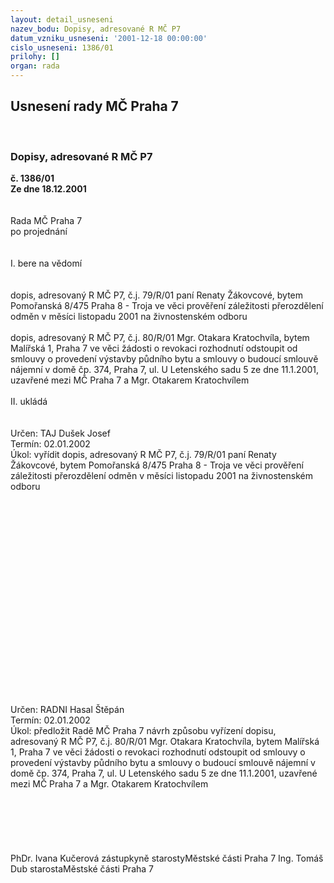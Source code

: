 ```yaml
---
layout: detail_usneseni
nazev_bodu: Dopisy, adresované R MČ P7
datum_vzniku_usneseni: '2001-12-18 00:00:00'
cislo_usneseni: 1386/01
prilohy: []
organ: rada
---
```

<div id="ucUsn_pList" class="usn">
	<span><h2>Usnesení rady MČ Praha 7 </h2>
<br></span><div class="standBody">
<span><h3>Dopisy, adresované R MČ P7</h3></span><div class="center">
		<strong>č. 1386/01</strong><br>
	</div>
<div class="center">
		<strong>Ze dne 18.12.2001</strong><br><br>
	</div>
<br>Rada MČ Praha 7<br>po projednání<br><br><br>I.	bere na vědomí<br><br> <br>dopis, adresovaný R MČ P7, č.j. 79/R/01 paní Renaty Žákovcové, bytem Pomořanská 8/475 Praha 8 - Troja ve věci prověření záležitosti přerozdělení odměn v měsíci listopadu 2001 na živnostenském odboru<br><br>dopis, adresovaný R MČ P7, č.j. 80/R/01 Mgr. Otakara Kratochvíla, bytem Malířská 1, Praha  7 ve věci žádosti o revokaci rozhodnutí odstoupit od smlouvy o provedení výstavby půdního bytu a smlouvy o budoucí smlouvě nájemní v domě čp. 374, Praha 7, ul. U Letenského sadu 5 ze dne 11.1.2001, uzavřené mezi MČ Praha 7 a Mgr. Otakarem Kratochvílem<br><br>II.	ukládá <br><br> <br>Určen:	TAJ Dušek Josef<br>Termín: 02.01.2002<br>Úkol:	vyřídit dopis, adresovaný R MČ P7, č.j. 79/R/01 paní Renaty Žákovcové, bytem Pomořanská 8/475 Praha 8 - Troja ve věci prověření záležitosti přerozdělení odměn v měsíci listopadu 2001 na živnostenském odboru<br><br> <br> <br><br><br><br><br><br><br><br><br><br><br><br><br><br><br><br><br><br>Určen:	RADNI Hasal Štěpán<br>Termín: 02.01.2002<br>Úkol:	předložit Radě MČ Praha 7 návrh způsobu vyřízení dopisu, adresovaný R MČ P7, č.j. 80/R/01 Mgr. Otakara Kratochvíla, bytem Malířská 1, Praha  7 ve věci žádosti o revokaci rozhodnutí odstoupit od smlouvy o provedení výstavby půdního bytu a smlouvy o budoucí smlouvě nájemní v domě čp. 374, Praha 7, ul. U Letenského sadu 5 ze dne 11.1.2001, uzavřené mezi MČ Praha 7 a Mgr. Otakarem Kratochvílem<br> <br> <br><br><br> <br>	<br>PhDr. Ivana Kučerová zástupkyně starostyMěstské části Praha 7	Ing. Tomáš Dub starostaMěstské části Praha 7<br>	<br><br>
</div>
</div>